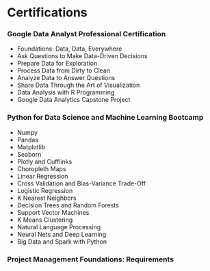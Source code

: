 # Certifications

### Google Data Analyst Professional Certification
- Foundations: Data, Data, Everywhere
- Ask Questions to Make Data-Driven Decisions
- Prepare Data for Exploration
- Process Data from Dirty to Clean
- Analyze Data to Answer Questions
- Share Data Through the Art of Visualization
- Data Analysis with R Programming
- Google Data Analytics Capstone Project

### Python for Data Science and Machine Learning Bootcamp
- Numpy
- Pandas
- Matplotlib
- Seaborn
- Plotly and Cufflinks
- Choropleth Maps
- Linear Regression
- Cross Validation and Bias-Variance Trade-Off
- Logistic Regression
- K Nearest Neighbors
- Decision Trees and Random Forests
- Support Vector Machines
- K Means Clustering
- Natural Language Processing
- Neural Nets and Deep Learning
- Big Data and Spark with Python

### Project Management Foundations: Requirements

